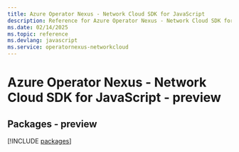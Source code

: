 ```yaml
---
title: Azure Operator Nexus - Network Cloud SDK for JavaScript
description: Reference for Azure Operator Nexus - Network Cloud SDK for JavaScript
ms.date: 02/14/2025
ms.topic: reference
ms.devlang: javascript
ms.service: operatornexus-networkcloud
---
```

# Azure Operator Nexus - Network Cloud SDK for JavaScript - preview
## Packages - preview
[!INCLUDE [packages](operator-nexus---network-cloud-index.md)]